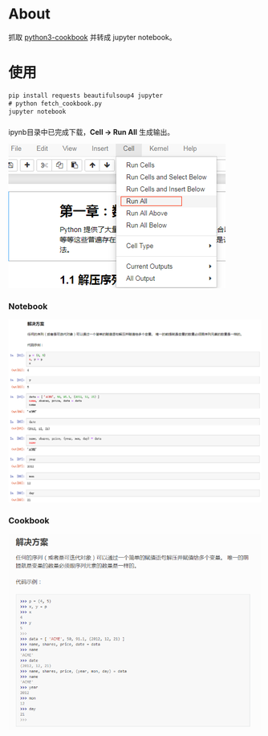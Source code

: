 # About

抓取 [python3-cookbook](https://python3-cookbook.readthedocs.io/zh_CN/latest/) 并转成 jupyter notebook。



# 使用

```
pip install requests beautifulsoup4 jupyter
# python fetch_cookbook.py
jupyter notebook
```

### 	

ipynb目录中已完成下载，**Cell -> Run All** 生成输出。

![](https://raw.githubusercontent.com/sseaky/public/dev/imgs/20190620115918.png)



### Notebook

![](https://raw.githubusercontent.com/sseaky/public/dev/imgs/20190619175158.png)



### Cookbook

![](https://raw.githubusercontent.com/sseaky/public/dev/imgs/20190619175111.png)